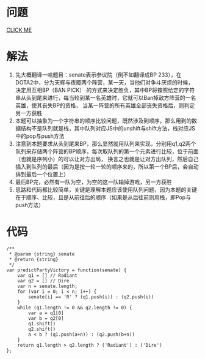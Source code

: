 # 问题
[CLICK ME](https://leetcode.com/problems/dota2-senate/description/)
# 解法
1. 先大概翻译一哈题目：senate表示参议院（倒不如翻译成BP 233），在DOTA2中，分为天辉与夜魇两个阵营，某一天，当他们对争斗厌烦的时候，决定用互相BP（BAN PICK）
的方式来决定胜负，其中BP将按照给定的字符串从头到尾来进行，每当轮到某一名英雄时，它就可以Ban掉敌方阵营的一名英雄，使其丧失BP的资格，
当某一阵营的所有英雄全部丧失资格后，则判定另一方获胜
2. 本题可以抽象为一个字符串的顺序比较问题，既然涉及到顺序，那么用到的数据结构不是队列就是栈，其中队列对应JS中的unshift与shift方法，栈对应JS中的pop与push方法
3. 注意到本题要求从头到尾来BP，那么显然就用队列来实现，分别用q1,q2两个队列来存储两个阵营的BP顺序，每次取队列的第一个元素进行比较，位于前面（也就是序列小）的可以让对方出局，
换言之也就是让对方出队列，然后自己插入到队列的最后（因为是按一轮一轮的顺序来的，所以第一个BP后，会自动排到最后一个位置上）
4. 最后BP完，必然有一队为空，为空的这一队输掉游戏，另一方获胜
5. 思路和代码都比较简单，关键是理解本题应该使用队列问题，因为本题的关键在于顺序、比较，且是从前往后的顺序（如果是从后往前则用栈，即Pop与push方法）

# 代码
```
/**
 * @param {string} senate
 * @return {string}
 */
var predictPartyVictory = function(senate) {
    var q1 = [] // Radiant
    var q2 = [] // Dire
    var n = senate.length;
    for (var i = 0; i < n; i++) {
        senate[i] == 'R' ? (q1.push(i)) : (q2.push(i))
    }
    while (q1.length != 0 && q2.length != 0) {
        var a = q1[0]
        var b = q2[0]
        q1.shift()
        q2.shift()
        a < b ? (q1.push(a+n)) : (q2.push(b+n))
    }
    return q1.length > q2.length ? ('Radiant') : ('Dire')
};
```
